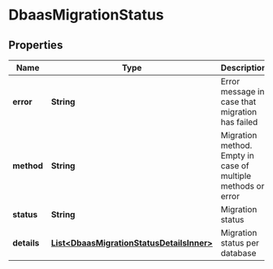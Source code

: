 

# DbaasMigrationStatus


## Properties

| Name | Type | Description | Notes |
|------------ | ------------- | ------------- | -------------|
|**error** | **String** | Error message in case that migration has failed |  [optional] |
|**method** | **String** | Migration method. Empty in case of multiple methods or error |  [optional] |
|**status** | **String** | Migration status |  [optional] |
|**details** | [**List&lt;DbaasMigrationStatusDetailsInner&gt;**](DbaasMigrationStatusDetailsInner.md) | Migration status per database |  [optional] |



